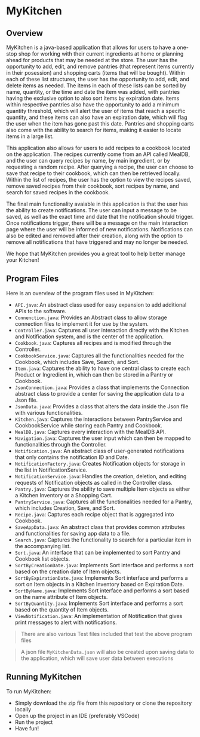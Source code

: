 # MyKitchen

## Overview
MyKitchen is a java-based application that allows for users to have a one-stop shop for working with their current ingredients at home or planning ahead for products that may be needed at the store. The user has the opportunity to add, edit, and remove pantries (that represent items currently in their posession) and shopping carts (items that will be bought). Within each of these list structures, the user has the opportunity to add, edit, and delete items as needed. The items in each of these lists can be sorted by name, quantity, or the time and date the item was added, with pantries having the exclusive option to also sort items by expiration date. Items within respective pantries also have the opportunity to add a minimum quantity threshold, which will alert the user of items that reach a specific quantity, and these items can also have an expiration date, which will flag the user when the item has gone past this date. Pantries and shopping carts also come with the ability to search for items, making it easier to locate items in a large list.

This application also allows for users to add recipes to a cookbook located on the application. The recipes currently come from an API called MealDB, and the user can query recipes by name, by main ingredient, or by requesting a random recipe. After querying a recipe, the user can choose to save that recipe to their cookbook, which can then be retrieved locally. Within the list of recipes, the user has the option to view the recipes saved, remove saved recipes from their cookbook, sort recipes by name, and search for saved recipes in the cookbook. 

The final main functionality avaiable in this application is that the user has the ability to create notifications. The user can input a message to be saved, as well as the exact time and date that the notification should trigger. Once notifications trigger, there will be a message on the main interaction page where the user will be informed of new notifications. Notifications can also be edited and removed after their creation, along with the option to remove all notifications that have triggered and may no longer be needed.

We hope that MyKitchen provides you a great tool to help better manage your Kitchen!

## Program Files

Here is an overview of the program files used in MyKitchen:
- `API.java`: An abstract class used for easy expansion to add additional APIs to the software.
- `Connenction.java`: Provides an Abstract class to allow storage connection files to implement it for use by the system.
- `Controller.java`: Captures all user interaction directly with the Kitchen and Notification system, and is the center of the application.
- `Cookbook.java`: Captures all recipes and is modified through the Controller.
- `CookbookService.java`: Captures all the functionalities needed for the Cookbook, which includes Save, Search, and Sort.
- `Item.java`: Captures the ability to have one central class to create each Product or Ingredient in, which can then be stored in a Pantry or Cookbook.
- `JsonConnection.java`: Provides a class that implements the Connection abstract class to provide a center for saving the application data to a Json file.
- `JsonData.java`: Provides a class that alters the data inside the Json file with various functionalities.
- `Kitchen.java`: Captures the interactions between PantryService and CookbookService while storing each Pantry and Cookbook.
- `MealDB.java`: Captures every interaction with the MealDB API.
- `Navigation.java`: Captures the user input which can then be mapped to functionalities through the Controller.
- `Notification.java`: An abstract class of user-generated notifications that only contains the notification ID and Date.
- `NotificationFactory.java`: Creates Notification objects for storage in the list in NotificationService.
- `NotificationService.java`: Handles the creation, deletion, and editing requests of Notification objects as called in the Controller class.
- `Pantry.java`: Captures the ability to save multiple Item objects as either a Kitchen Inventory or a Shopping Cart.
- `PantryService.java`: Captures all the functionalities needed for a Pantry, which includes Creation, Save, and Sort.
- `Recipe.java`: Captures each recipe object that is aggregated into Cookbook.
- `SaveAppData.java`: An abstract class that provides common attributes and functionalities for saving app data to a file.
- `Search.java`: Captures the functionality to search for a particular item in the accompanying list.
- `Sort.java`: An interface that can be implemented to sort Pantry and Cookbook list objects.
- `SortByCreationDate.java`: Implements Sort interface and performs a sort based on the creation date of Item objects.
- `SortByExpirationDate.java`: Implements Sort interface and performs a sort on Item objects in a Kitchen Inventory based on Expiration Date.
- `SortByName.java`: Implements Sort interface and performs a sort based on the name attribute of Item objects.
- `SortByQuantity.java`: Implements Sort interface and performs a sort based on the quantity of Item objects.
- `ViewNotification.java`: An implementation of Notification that gives print messages to alert with notifications.

> There are also various Test files included that test the above program files

> A json file `MyKitchenData.json` will also be created upon saving data to the application, which will save user data between executions

## Running MyKitchen

To run MyKitchen:
- Simply download the zip file from this repository or clone the repository locally
- Open up the project in an IDE (preferably VSCode)
- Run the project
- Have fun!
